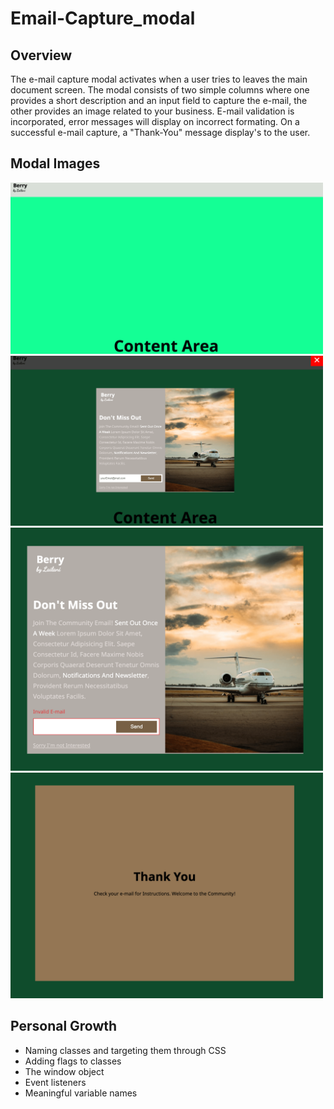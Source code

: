 # Email-Capture_modal

## Overview

The e-mail capture modal activates when a user tries to leaves the main document screen. The modal consists of two simple columns where one provides a short description and an input field to capture the e-mail, the other provides an image related to your business. E-mail validation is incorporated, error messages will display on incorrect formating. On a successful e-mail capture, a "Thank-You" message display's to the user.

## Modal Images

<img src="Img/content-area-min.png" width=500>
<img src="Img/active-modal-min.png" width=500>
<img src="Img/error-msg-min.png" width=500>
<img src="Img/successful_email-capture-min.png" width=500>

## Personal Growth

- Naming classes and targeting them through CSS
- Adding flags to classes
- The window object
- Event listeners
- Meaningful variable names
